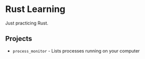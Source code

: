 # Rust Learning

Just practicing Rust.

## Projects

- `process_monitor` - Lists processes running on your computer
